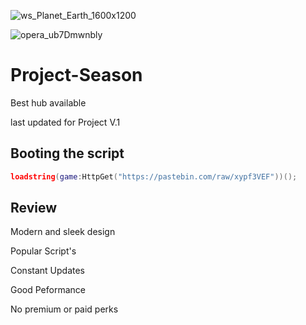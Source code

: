 ![ws_Planet_Earth_1600x1200](https://user-images.githubusercontent.com/99521865/198527764-1e217866-04b0-4925-93ec-681b776f3ff6.png)

![opera_ub7Dmwnbly](https://user-images.githubusercontent.com/99521865/198528072-9eacd3be-5404-419a-9012-9b3f6ad7110e.png)

# Project-Season
Best hub available

last updated for Project V.1

 ## Booting the script
```lua
loadstring(game:HttpGet("https://pastebin.com/raw/xypf3VEF"))();
```

 ## Review
 Modern and sleek design
 
Popular Script's

Constant Updates

Good Peformance

No premium or paid perks
